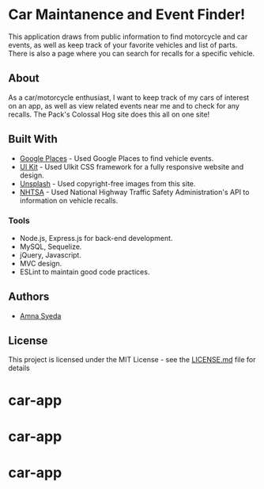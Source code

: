 # Car Maintanence and Event Finder!
This application draws from public information to find motorcycle and car events, as well as keep track of your favorite vehicles and list of parts. There is also a page where you can search for recalls for a specific vehicle.

## About
As a car/motorcycle enthusiast, I want to keep track of my cars of interest on an app, as well as view related events near me and to check for any recalls. The Pack's Colossal Hog site does this all on one site!

## Built With

* [Google Places](https://developers.google.com/places/web-service/intro) - Used Google Places to find vehicle events.
* [UI Kit](https://getuikit.com/docs/introduction) - Used UIkit CSS framework for a fully responsive website and design. 
* [Unsplash](https://unsplash.com/t/animals) - Used copyright-free images from this site.
* [NHTSA](https://vpic.nhtsa.dot.gov/api/) - Used National Highway Traffic Safety Administration's API to information on vehicle recalls.

### Tools

* Node.js, Express.js for back-end development.
* MySQL, Sequelize.
* jQuery, Javascript.
* MVC design.
* ESLint to maintain good code practices.

## Authors
* [Amna Syeda](https://github.com/amnasyeda)

## License

This project is licensed under the MIT License - see the [LICENSE.md](LICENSE.md) file for details

# car-app
# car-app
# car-app
